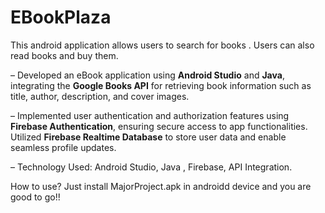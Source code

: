 # EBookPlaza
This android application allows users to search for books . Users can also read books and buy them.

– Developed an eBook application using **Android Studio** and **Java**, integrating the **Google Books API** for retrieving
book information such as title, author, description, and cover images.

– Implemented user authentication and authorization features using **Firebase Authentication**, ensuring secure access
to app functionalities. Utilized **Firebase Realtime Database** to store user data and enable seamless profile updates.

– Technology Used: Android Studio, Java , Firebase, API Integration.

How to use? Just install MajorProject.apk in androidd device and you are good to go!!

